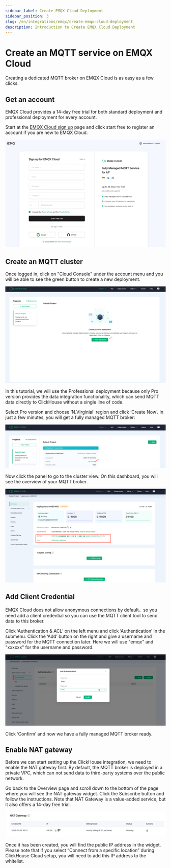 ```yaml
---
sidebar_label: Create EMQX Cloud Deployment
sidebar_position: 3
slug: /en/integrations/emqx/create-emqx-cloud-deployment
description: Introduction to Create EMQX Cloud Deployment
---
```



# Create an MQTT service on EMQX Cloud

Creating a dedicated MQTT broker on EMQX Cloud is as easy as a few clicks.

## Get an account

EMQX Cloud provides a 14-day free trial for both standard deployment and professional deployment for every account.

Start at the [EMQX Cloud sign up](https://accounts.emqx.com/signup?continue=https%3A%2F%2Fwww.emqx.com%2Fen%2Fcloud) page and click start free to register an account if you are new to EMQX Cloud.

![emqx_cloud_sign_up](./images/emqx_cloud_sign_up.png)

## Create an MQTT cluster

Once logged in, click on "Cloud Console" under the account menu and you will be able to see the green button to create a new deployment.

![emqx_cloud_create_1](./images/emqx_cloud_create_1.png)

In this tutorial, we will use the Professional deployment because only Pro version provides the data integration functionality, which can send MQTT data directly to ClickHouse without a single line of code.

Select Pro version and choose ‘N.Virginial’ region and click ‘Create Now’. In just a few minutes, you will get a fully managed MQTT broker:

![emqx_cloud_create_2](./images/emqx_cloud_create_2.png)

Now click the panel to go to the cluster view. On this dashboard, you will see the overview of your MQTT broker.

![emqx_cloud_overview](./images/emqx_cloud_overview.png)

## Add Client Credential

EMQX Cloud does not allow anonymous connections by default，so you need add a client credential so you can use the MQTT client tool to send data to this broker.

Click ‘Authentication & ACL’ on the left menu and click ‘Authentication’ in the submenu. Click the ‘Add’ button on the right and give a username and password for the MQTT connection later. Here we will use "emqx" and "xxxxxx" for the username and password.

![emqx_cloud_auth](./images/emqx_cloud_auth.png)

Click ‘Confirm’ and now we have a fully managed MQTT broker ready.

## Enable NAT gateway

Before we can start setting up the ClickHouse integration, we need to enable the NAT gateway first. By default, the MQTT broker is deployed in a private VPC, which can not send data to third-party systems over the public network.

Go back to the Overview page and scroll down to the bottom of the page where you will see the NAT gateway widget. Click the Subscribe button and follow the instructions. Note that NAT Gateway is a value-added service, but it also offers a 14-day free trial.

![emqx_cloud_nat_gateway](./images/emqx_cloud_nat_gateway.png)

Once it has been created, you will find the public IP address in the widget. Please note that if you select “Connect from a specific location” during ClickHouse Cloud setup, you will need to add this IP address to the whitelist.
